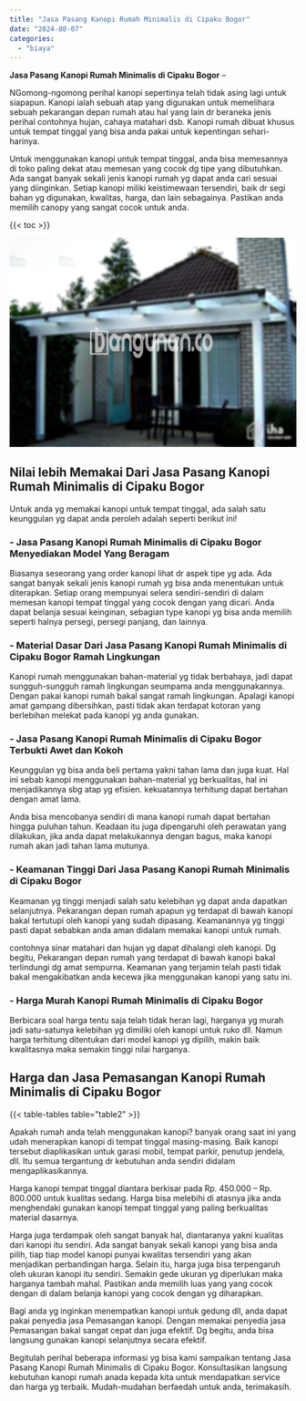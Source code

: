 ```yaml
---
title: "Jasa Pasang Kanopi Rumah Minimalis di Cipaku Bogor"
date: "2024-08-07"
categories: 
  - "biaya"
---
```


**Jasa Pasang Kanopi Rumah Minimalis di Cipaku Bogor** –

NGomong-ngomong perihal kanopi sepertinya telah tidak asing lagi untuk siapapun. Kanopi ialah sebuah atap yang digunakan untuk memelihara sebuah pekarangan depan rumah atau hal yang lain dr beraneka jenis perihal contohnya hujan, cahaya matahari dsb. Kanopi rumah dibuat khusus untuk tempat tinggal yang bisa anda pakai untuk kepentingan sehari-harinya.

Untuk menggunakan kanopi untuk tempat tinggal, anda bisa memesannya di toko paling dekat atau memesan yang cocok dg tipe yang dibutuhkan. Ada sangat banyak sekali jenis kanopi rumah yg dapat anda cari sesuai yang diinginkan. Setiap kanopi miliki keistimewaan tersendiri, baik dr segi bahan yg digunakan, kwalitas, harga, dan lain sebagainya. Pastikan anda memilih canopy yang sangat cocok untuk anda.

{{< toc >}}

![Jasa Pasang Kanopi Rumah Minimalis di Cipaku Bogor](/images/harga-kanopi-minimalis-36.png)

## Nilai lebih Memakai Dari Jasa Pasang Kanopi Rumah Minimalis di Cipaku Bogor

Untuk anda yg memakai kanopi untuk tempat tinggal, ada salah satu keunggulan yg dapat anda peroleh adalah seperti berikut ini!

### \- Jasa Pasang Kanopi Rumah Minimalis di Cipaku Bogor Menyediakan Model Yang Beragam

Biasanya seseorang yang order kanopi lihat dr aspek tipe yg ada. Ada sangat banyak sekali jenis kanopi rumah yg bisa anda menentukan untuk diterapkan. Setiap orang mempunyai selera sendiri-sendiri di dalam memesan kanopi tempat tinggal yang cocok dengan yang dicari. Anda dapat belanja sesuai keinginan, sebagian type kanopi yg bisa anda memilih seperti halnya persegi, persegi panjang, dan lainnya.

### \- Material Dasar Dari Jasa Pasang Kanopi Rumah Minimalis di Cipaku Bogor Ramah Lingkungan

Kanopi rumah menggunakan bahan-material yg tidak berbahaya, jadi dapat sungguh-sungguh ramah lingkungan seumpama anda menggunakannya. Dengan pakai kanopi rumah bakal sangat ramah lingkungan. Apalagi kanopi amat gampang dibersihkan, pasti tidak akan terdapat kotoran yang berlebihan melekat pada kanopi yg anda gunakan.

### \- Jasa Pasang Kanopi Rumah Minimalis di Cipaku Bogor Terbukti Awet dan Kokoh

Keunggulan yg bisa anda beli pertama yakni tahan lama dan juga kuat. Hal ini sebab kanopi menggunakan bahan-material yg berkualitas, hal ini menjadikannya sbg atap yg efisien. kekuatannya terhitung dapat bertahan dengan amat lama.

Anda bisa mencobanya sendiri di mana kanopi rumah dapat bertahan hingga puluhan tahun. Keadaan itu juga dipengaruhi oleh perawatan yang dilakukan, jika anda dapat melakukannya dengan bagus, maka kanopi rumah akan jadi tahan lama mutunya.

### \- Keamanan Tinggi Dari Jasa Pasang Kanopi Rumah Minimalis di Cipaku Bogor

Keamanan yg tinggi menjadi salah satu kelebihan yg dapat anda dapatkan selanjutnya. Pekarangan depan rumah apapun yg terdapat di bawah kanopi bakal tertutupi oleh kanopi yang sudah dipasang. Keamanannya yg tinggi pasti dapat sebabkan anda aman didalam memakai kanopi untuk rumah.

contohnya sinar matahari dan hujan yg dapat dihalangi oleh kanopi. Dg begitu, Pekarangan depan rumah yang terdapat di bawah kanopi bakal terlindungi dg amat sempurna. Keamanan yang terjamin telah pasti tidak bakal mengakibatkan anda kecewa jika menggunakan kanopi yang satu ini.

### \- Harga Murah Kanopi Rumah Minimalis di Cipaku Bogor

Berbicara soal harga tentu saja telah tidak heran lagi, harganya yg murah jadi satu-satunya kelebihan yg dimiliki oleh kanopi untuk ruko dll. Namun harga terhitung ditentukan dari model kanopi yg dipilih, makin baik kwalitasnya maka semakin tinggi nilai harganya.

## Harga dan Jasa Pemasangan Kanopi Rumah Minimalis di Cipaku Bogor

{{< table-tables table="table2" >}}

Apakah rumah anda telah menggunakan kanopi? banyak orang saat ini yang udah menerapkan kanopi di tempat tinggal masing-masing. Baik kanopi tersebut diaplikasikan untuk garasi mobil, tempat parkir, penutup jendela, dll. Itu semua tergantung dr kebutuhan anda sendiri didalam mengaplikasikannya.

Harga kanopi tempat tinggal diantara berkisar pada Rp. 450.000 – Rp. 800.000 untuk kualitas sedang. Harga bisa melebihi di atasnya jika anda menghendaki gunakan kanopi tempat tinggal yang paling berkualitas material dasarnya.

Harga juga terdampak oleh sangat banyak hal, diantaranya yakni kualitas dari kanopi itu sendiri. Ada sangat banyak sekali kanopi yang bisa anda pilih, tiap tiap model kanopi punyai kwalitas tersendiri yang akan menjadikan perbandingan harga. Selain itu, harga juga bisa terpengaruh oleh ukuran kanopi itu sendiri. Semakin gede ukuran yg diperlukan maka harganya tambah mahal. Pastikan anda memilih luas yang yang cocok dengan di dalam belanja kanopi yang cocok dengan yg diharapkan.

Bagi anda yg inginkan menempatkan kanopi untuk gedung dll, anda dapat pakai penyedia jasa Pemasangan kanopi. Dengan memakai penyedia jasa Pemasangan bakal sangat cepat dan juga efektif. Dg begitu, anda bisa langsung gunakan kanopi selanjutnya secara efektif.

Begitulah perihal beberapa informasi yg bisa kami sampaikan tentang Jasa Pasang Kanopi Rumah Minimalis di Cipaku Bogor. Konsultasikan langsung kebutuhan kanopi rumah anada kepada kita untuk mendapatkan service dan harga yg terbaik. Mudah-mudahan berfaedah untuk anda, terimakasih.
